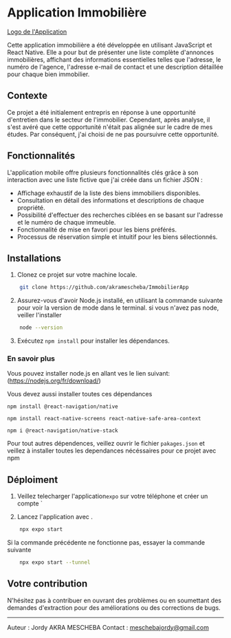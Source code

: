 # Application Immobilière

[Logo de l'Application](https://github.com/akramescheba/ImmobilierApp/blob/master/assets/icon.png)

Cette application immobilière a été développée en utilisant JavaScript et React Native. Elle a pour but de présenter une liste complète d'annonces immobilières, affichant des informations essentielles telles que l'adresse, le numéro de l'agence, l'adresse e-mail de contact et une description détaillée pour chaque bien immobilier.

## Contexte

Ce projet a été initialement entrepris en réponse à une opportunité d'entretien dans le secteur de l'immobilier. Cependant, après analyse, il s'est avéré que cette opportunité n'était pas alignée sur le cadre de mes études. Par conséquent, j'ai choisi de ne pas poursuivre cette opportunité.

## Fonctionnalités

L'application mobile offre plusieurs fonctionnalités clés grâce à son interaction avec une liste fictive que j'ai créée dans un fichier JSON :

- Affichage exhaustif de la liste des biens immobiliers disponibles.
- Consultation en détail des informations et descriptions de chaque propriété.
- Possibilité d'effectuer des recherches ciblées en se basant sur l'adresse et le numéro de chaque immeuble.
- Fonctionnalité de mise en favori pour les biens préférés.
- Processus de réservation simple et intuitif pour les biens sélectionnés.


## Installations

1. Clonez ce projet sur votre machine locale.
```bash
    git clone https://github.com/akramescheba/ImmobilierApp
```
2. Assurez-vous d'avoir Node.js installé, en utilisant la commande suivante pour voir la version de mode dans le terminal.
si vous n'avez pas node, veiller l'installer
```bash
    node --version
```
3. Exécutez `npm install` pour installer les dépendances.


### En savoir plus

Vous pouvez installer node.js en allant ves le lien suivant: (https://nodejs.org/fr/download/)


 Vous devez aussi installer toutes ces dépendances
```
npm install @react-navigation/native
```
```
npm install react-native-screens react-native-safe-area-context
```
```
npm i @react-navigation/native-stack
```


Pour tout autres dépendences, veillez ouvrir le fichier `pakages.json` et veillez à installer toutes les dependances nécéssaires pour ce projet avec npm


##  Déploiment

1. Veillez telecharger l'application`expo` sur votre téléphone et créer un compte ` 

5. Lancez l'application avec .
```bash
    npx expo start 
```
Si la commande précédente ne fonctionne pas, essayer la commande suivante
```bash
    npx expo start --tunnel
```

## Votre contribution
N'hésitez pas à contribuer en ouvrant des problèmes ou en soumettant des demandes d'extraction pour des améliorations ou des corrections de bugs.

---

Auteur : Jordy AKRA MESCHEBA
Contact : meschebajordy@gmail.com
